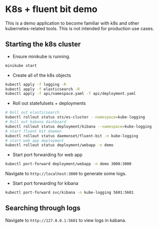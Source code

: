 # K8s + fluent bit demo

This is a demo application to become familiar with k8s and other kubernetes-related tools. This is not intended for production use cases.

## Starting the k8s cluster

- Ensure minikube is running.

```bash
minikube start
```

- Create all of the k8s objects

```bash
kubectl apply -f logging -R
kubectl apply -f elasticsearch -R
kubectl apply -f api/namespace.yaml -f api/deployment.yaml
```

- Roll out statefulsets + deployments

```bash
# Roll out elasticsearch
kubectl rollout status sts/es-cluster --namespace=kube-logging
# Roll out kabana dashboard
kubectl rollout status deployment/kibana --namespace=kube-logging
# start fluent bit daemon
kubectl rollout status daemonset/fluent-bit -n kube-logging
# start web app deployment
kubectl rollout status deployment/webapp -n demo
```

- Start port forwarding for web app

```bash
kubectl port-forward deployment/webapp -n demo 3000:3000
```

Navigate to `http://localhost:3000` to generate some logs.

- Start port forwarding for kibana

```bash
kubectl port-forward svc/kibana -n kube-logging 5601:5601
```

## Searching through logs

Navigate to `http://127.0.0.1:5601` to view logs in kabana.